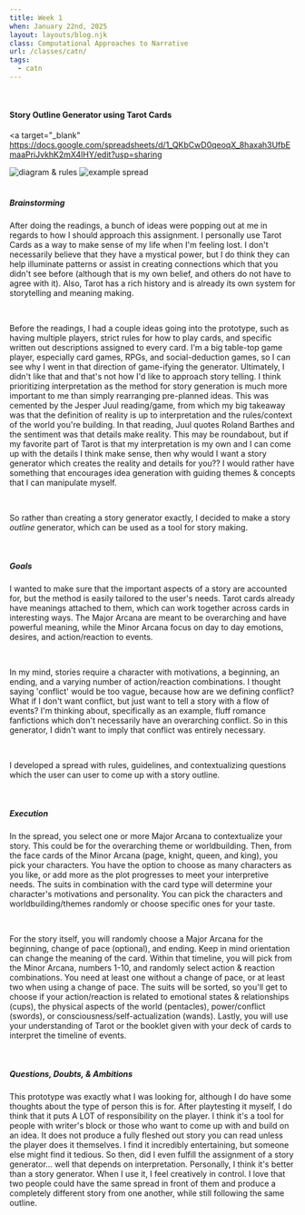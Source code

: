 ```yaml
---
title: Week 1
when: January 22nd, 2025
layout: layouts/blog.njk
class: Computational Approaches to Narrative
url: /classes/catn/
tags:
  - catn
---
```



<br>

#### Story Outline Generator using Tarot Cards

<a target="_blank" https://docs.google.com/spreadsheets/d/1_QKbCwD0qeoqX_8haxah3UfbEmaaPriJvkhK2mX4lHY/edit?usp=sharing

<div class="img-div">
<img class="blog-img" alt="diagram & rules" src="https://cdn.glitch.me/d7ac8ce9-d6b5-4915-b92c-e6f0bf0d0c29/IMG_5766.JPG?v=1738018147468">
<img class="blog-img" alt="example spread" src="https://cdn.glitch.me/d7ac8ce9-d6b5-4915-b92c-e6f0bf0d0c29/IMG_5764.JPG?v=1738018141465">

  </div>
 <br>

##### Brainstorming

After doing the readings, a bunch of ideas were popping out at me in regards to how I should approach this assignment. 
I personally use Tarot Cards as a way to make sense of my life when I'm feeling lost. I don't necessarily believe that they have a mystical power, but 
I do think they can help illuminate patterns or assist in creating connections which that you didn't see before (although that is my own belief, and others do not have to agree with it).
Also, Tarot has a <a target="_blank" src="https://3quarksdaily.com/3quarksdaily/2022/02/the-tarot-narrative-therapy-self-making.html">rich history</a> and is already its own system for storytelling and 
meaning making. 

<br>

Before the readings, I had a couple ideas going into the prototype, such as having multiple players, strict rules for how to play cards, and specific written out descriptions assigned to every card. 
I'm a big table-top game player, especially card games, RPGs, and social-deduction games, so I can see why I went in that direction of game-ifying the generator.
Ultimately, I didn't like that and that's not how I'd like to approach story telling. I think prioritizing interpretation as the method for story generation is much more important to me than simply rearranging pre-planned ideas. 
This was cemented by the Jesper Juul reading/game, from which my big takeaway 
was that the definition of reality is up to interpretation and the rules/context of the world you're building. In that reading, Juul quotes
Roland Barthes and the sentiment was that details make reality. This may be roundabout, but if my favorite part of Tarot is that my interpretation is my own and I can come up with 
the details I think make sense, then why would I want a story generator which creates the reality and details for you?? I would rather have something that 
encourages idea generation with guiding themes & concepts that I can manipulate myself. 

<br>

So rather than creating a story generator exactly, I decided to make a story <i>outline</i> generator, which 
can be used as a tool for story making. 

<br>

##### Goals

I wanted to make sure that the important aspects of a story are accounted for, but the method is easily tailored to the user's needs. 
Tarot cards already have meanings attached to them, which can work together across cards in interesting ways. The Major Arcana are meant to be 
overarching and have powerful meaning, while the Minor Arcana focus on day to day emotions, desires, and action/reaction to events. 

<br>

In my mind, stories require a character with motivations, a beginning, an ending, and a varying number of action/reaction combinations. 
I thought saying 'conflict' would be too vague, because how are we defining conflict? What if I don't want conflict, but just want to tell a story with a flow of events? 
I'm thinking about, specifically as an example, fluff romance fanfictions which don't necessarily have an overarching conflict. So in this generator, 
I didn't want to imply that conflict was entirely necessary. 

<br>

I developed a spread with rules, guidelines, and contextualizing questions which the user can user to come up with a story outline. 

<br>

##### Execution

In the spread, you select one or more Major Arcana to contextualize your story. This could be for the overarching theme or worldbuilding.
Then, from the face cards of the Minor Arcana (page, knight, queen, and king), you pick your characters. You have the option to choose as many characters as you like, or add more as the plot
progresses to meet your interpretive needs. The suits in combination with the card type will determine your character's motivations and personality. You can pick the characters and worldbuilding/themes randomly 
or choose specific ones for your taste. 

<br>

For the story itself, you will randomly choose a Major Arcana for the beginning, change of pace (optional), and ending. Keep in mind orientation can change the meaning of the card. 
Within that timeline, you will pick from the Minor Arcana, numbers 1-10, and randomly select action & reaction combinations. You need at least one without a change of pace, or at least two when using a change of pace.
The suits will be sorted, so you'll get to choose if your action/reaction is related to emotional states & relationships (cups), the physical aspects of the world (pentacles), power/conflict (swords), or consciousness/self-actualization (wands).
Lastly, you will use your understanding of Tarot or the booklet given with your deck of cards to interpret the timeline of events. 

<br>

##### Questions, Doubts, & Ambitions

This prototype was exactly what I was looking for, although I do have some thoughts about the type of person this is for. After playtesting it myself, I do think that 
it puts A LOT of responsibility on the player. I think it's a tool for people with writer's block or those who want to come up with and build on an idea. It does not
produce a fully fleshed out story you can read unless the player does it themselves. I find it incredibly entertaining, but someone else might find it tedious. 
So then, did I even fulfill the assignment of a story generator... well that depends on interpretation. Personally, I think it's better than a story generator. 
When I use it, I feel creatively in control. I love that two people could have the same spread in front of them and produce a completely different story from one another,
while still following the same outline. 

